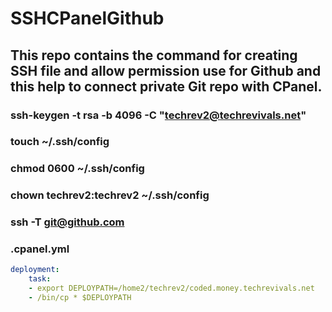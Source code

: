 # SSHCPanelGithub

## This repo contains the command for creating SSH file and allow permission use for Github and this help to connect private Git repo with CPanel.

### ssh-keygen -t rsa -b 4096 -C "techrev2@techrevivals.net"
### touch ~/.ssh/config
### chmod 0600 ~/.ssh/config
### chown techrev2:techrev2 ~/.ssh/config
### ssh -T git@github.com

### .cpanel.yml
```yml
deployment:
    task:
    - export DEPLOYPATH=/home2/techrev2/coded.money.techrevivals.net
    - /bin/cp * $DEPLOYPATH
```
